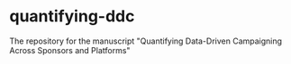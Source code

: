 # quantifying-ddc
The repository for the manuscript "Quantifying Data-Driven Campaigning Across Sponsors and Platforms"
